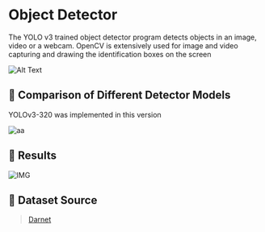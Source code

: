 #  Object Detector
The YOLO v3 trained object detector program detects objects in an image, video or a webcam. OpenCV is extensively used for image and video capturing and drawing the identification boxes on the screen

![Alt Text](https://i.ibb.co/hHTyXQ7/Image.jpg)

## :red_circle: Comparison of Different Detector Models
YOLOv3-320 was implemented in this version

![aa](https://pjreddie.com/media/image/map50blue.png)


## :rocket: Results

![IMG](https://i.ibb.co/7JXW9hJ/Image.png)

## :page_facing_up: Dataset Source
>  [Darnet ](https://pjreddie.com/darknet/yolo/)